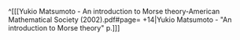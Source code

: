 ^[[[Yukio Matsumoto - An introduction to Morse theory-American Mathematical Society (2002).pdf#page= +14|Yukio Matsumoto - "An introduction to Morse theory" p.]]]